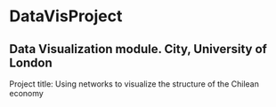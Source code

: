 # DataVisProject
## Data Visualization module. City, University of London
Project title: Using networks to visualize the structure of the Chilean economy
